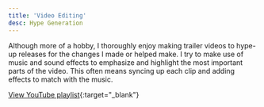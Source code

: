 ```yaml
---
title: 'Video Editing'
desc: Hype Generation
---
```


Although more of a hobby, I thoroughly enjoy making trailer videos to hype-up releases for the changes I made or
helped make. I try to make use of music and sound effects to emphasize and highlight the most important parts of the video.
This often means syncing up each clip and adding effects to match with the music.

[View YouTube playlist](https://www.youtube.com/playlist?list=PLBmiHSHIQCbRCZgd0O0xehRc9KEhJsv_3){:target="_blank"}

